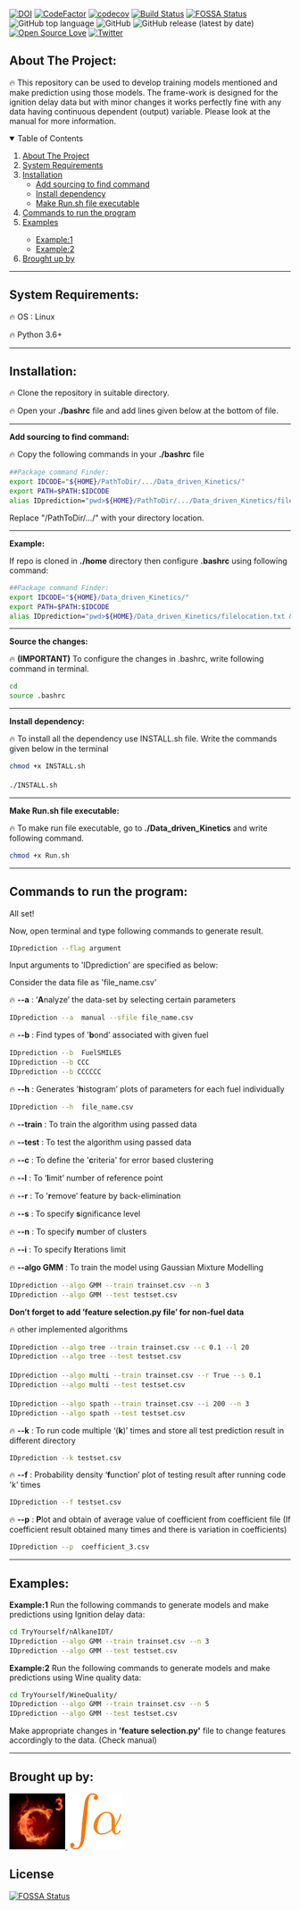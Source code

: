 [![DOI](https://zenodo.org/badge/DOI/10.5281/zenodo.5774617.svg)](https://doi.org/10.5281/zenodo.5774617)
[![CodeFactor](https://www.codefactor.io/repository/github/computational-chemistry-and-combustion/datadrivenidt/badge/main)](https://www.codefactor.io/repository/github/computational-chemistry-and-combustion/datadrivenidt/overview/main)
[![codecov](https://codecov.io/gh/Computational-Chemistry-and-Combustion/DataDrivenIDT/branch/main/graph/badge.svg?token=N83D9RS9HQ)](https://codecov.io/gh/Computational-Chemistry-and-Combustion/DataDrivenIDT)
[![Build Status](https://app.travis-ci.com/Computational-Chemistry-and-Combustion/DataDrivenIDT.svg?branch=main)](https://app.travis-ci.com/Computational-Chemistry-and-Combustion/DataDrivenIDT)
[![FOSSA Status](https://app.fossa.com/api/projects/git%2Bgithub.com%2FComputational-Chemistry-and-Combustion%2FData_driven_Kinetics.svg?type=shield)](https://app.fossa.com/projects/git%2Bgithub.com%2FComputational-Chemistry-and-Combustion%2FData_driven_Kinetics?ref=badge_shield)
![GitHub top language](https://img.shields.io/github/languages/top/Computational-Chemistry-and-Combustion/DataDrivenIDT)
![GitHub](https://img.shields.io/github/license/Computational-Chemistry-and-Combustion/DataDrivenIDT)
![GitHub release (latest by date)](https://img.shields.io/github/v/release/Computational-Chemistry-and-Combustion/DataDrivenIDT)
[![Open Source Love](https://img.shields.io/badge/Open-source-%3C3)](https://img.shields.io/badge/Open-source-%3C3)
[![Twitter](https://img.shields.io/twitter/url?style=social&url=https%3A%2F%2Fgithub.com%2FComputational-Chemistry-and-Combustion%2FDataDrivenIDT)](https://twitter.com/intent/tweet?text=Want\+to\+predict\+ignition\+delay\+?\+Try\+out\+DataDrivenIDT\+Framework:&url=https%3A%2F%2Fgithub.com%2FComputational-Chemistry-and-Combustion%2FDataDrivenIDT)


## About The Project:

:fire:  This repository can be used to develop training models mentioned and make prediction using those models. The frame-work is designed for the ignition delay  data but with minor changes it works perfectly fine with any data having continuous dependent (output) variable.  Please look at the manual for more information.

<!-- TABLE OF CONTENTS -->
<details open="open">
  <summary>Table of Contents</summary>
  <ol>
    <li>
      <a href="#about-the-project">About The Project</a>
    </li>
    <li>
      <a href="#system-Requirements">System Requirements<a>
    </li>
    <li>
	<a href="#installation">Installation</a>
      <ul>
        <li><a href="#add-sourcing-to-find-command">Add sourcing to find command<a></li>
        <li><a href="#Install-dependency">Install dependency<a></li>
        <li><a href="#make-run.sh-file-executable">Make Run.sh file executable<a></li>
      </ul>
    </li>
    <li><a href="#commands-to-run-the-program">Commands to run the program</a></li>
    <li><a href="#examples">Examples</a></li>
    <ul>
        <li>    <a href="#example-1">Example:1<a></li>
        <li>    <a href="#example-2">Example:2<a></li>
      </ul>
    <li><a href="#brought-up-by">Brought up by</a></li>
  </ol>
</details>

---
## System Requirements:

:fire:  OS : Linux

:fire:  Python 3.6+

---
## Installation:

:fire:  Clone the repository in suitable directory.

:fire:  Open your **./bashrc** file and add lines given below at the bottom of file.


---
**Add sourcing to find command:**

:fire:  Copy the following commands in your **./bashrc** file 

```sh
##Package command Finder:
export IDCODE="${HOME}/PathToDir/.../Data_driven_Kinetics/"
export PATH=$PATH:$IDCODE
alias IDprediction="pwd>${HOME}/PathToDir/.../Data_driven_Kinetics/filelocation.txt && Run.sh"
```
Replace "/PathToDir/.../" with your directory location.

--- 
**Example:**

If repo is cloned in **./home** directory then configure **.bashrc** using following command:


```sh
##Package command Finder:
export IDCODE="${HOME}/Data_driven_Kinetics/"
export PATH=$PATH:$IDCODE
alias IDprediction="pwd>${HOME}/Data_driven_Kinetics/filelocation.txt && Run.sh"
```
---
**Source the changes:**

:fire:  **(IMPORTANT)** To configure the changes in .bashrc, write following command in terminal.

```sh
cd
source .bashrc
```
---
**Install dependency:**

:fire:  To install all the dependency use INSTALL.sh file. Write the commands given below in the terminal

```sh
chmod +x INSTALL.sh

./INSTALL.sh
```
 
 ---
**Make Run.sh file executable:**

:fire:  To make run file executable, go to **./Data_driven_Kinetics** and write following command.

```sh
chmod +x Run.sh
```
 

---

## Commands to run the program:

All set!

Now, open terminal and type following commands to generate result.

```sh
IDprediction --flag argument
```

Input arguments to 'IDprediction' are specified as below:

Consider the data file as 'file_name.csv'


:fire:  **-\-a** : ‘**A**nalyze’ the data-set by selecting certain parameters

```sh
IDprediction --a  manual --sfile file_name.csv 
```

:fire:  **-\-b** : Find types of '**b**ond’ associated with given fuel
```sh
IDprediction --b  FuelSMILES
IDprediction --b CCC
IDprediction --b CCCCCC

```

:fire:  **-\-h** : Generates '**h**istogram’ plots of parameters for each fuel individually

```sh
IDprediction --h  file_name.csv 
```
:fire:  **-\-train**  : To train the algorithm using passed data

:fire:  **-\-test**  : To test the algorithm using passed data

:fire:  **-\-c**  : To define the '**c**riteria' for error based clustering

:fire:  **-\-l**   : To ‘**l**imit’ number of reference point

:fire:  **-\-r**   : To '**r**emove’ feature by back-elimination

:fire:  **-\-s**  : To specify **s**ignificance level

:fire:  **-\-n**  : To specify **n**umber of clusters

:fire:  **-\-i**  : To specify **I**terations limit

:fire:  **-\-algo GMM** : To train the model using Gaussian Mixture Modelling

```sh
IDprediction --algo GMM --train trainset.csv --n 3
IDprediction --algo GMM --test testset.csv
```
**Don’t forget to add  ’feature selection.py
file’ for non-fuel data**

:fire:  other implemented algorithms

```sh
IDprediction --algo tree --train trainset.csv --c 0.1 --l 20
IDprediction --algo tree --test testset.csv

IDprediction --algo multi --train trainset.csv --r True --s 0.1
IDprediction --algo multi --test testset.csv

IDprediction --algo spath --train trainset.csv --i 200 --n 3
IDprediction --algo spath --test testset.csv
```

:fire:  **--k**  : To run code multiple ‘(**k**)’ times and store all test prediction result in different directory

```sh
IDprediction --k testset.csv
```

:fire:  **--f**  : Probability density ‘**f**unction’ plot of testing result after running code 'k' times

```sh
IDprediction --f testset.csv
```


:fire:  **--p**  : **P**lot and obtain of average value of coefficient from coefficient file (If coefficient result obtained many times and there is variation in coefficients)
```sh
IDprediction --p  coefficient_3.csv 
```

---
## Examples:

**Example:1**
Run the following commands to generate models and make predictions using Ignition delay data:
```sh
cd TryYourself/nAlkaneIDT/
IDprediction --algo GMM --train trainset.csv --n 3
IDprediction --algo GMM --test testset.csv
```

**Example:2**
Run the following commands to generate models and make predictions using Wine quality data:
```sh
cd TryYourself/WineQuality/
IDprediction --algo GMM --train trainset.csv --n 5
IDprediction --algo GMM --test testset.csv
```

Make appropriate changes in **’feature selection.py'** file to change features accordingly to the data. (Check manual)

---

## Brought up by:

<dl>
      <a href="https://krithikasivaram.github.io">
         <img alt="CCC Group" src="https://github.com/pragneshrana/logos/blob/master/logo.jpg"
         width=100" height="100">
      </a>
      <a href="http://sivaramambikasaran.com/">
         <img alt="SAFRAN Group" src="https://github.com/pragneshrana/logos/blob/master/17197871.png"
         width=100" height="100">
      </a>
</dl>

## License
[![FOSSA Status](https://app.fossa.com/api/projects/git%2Bgithub.com%2FComputational-Chemistry-and-Combustion%2FDataDrivenIDT.svg?type=large)](https://app.fossa.com/projects/git%2Bgithub.com%2FComputational-Chemistry-and-Combustion%2FDataDrivenIDT?ref=badge_large)
